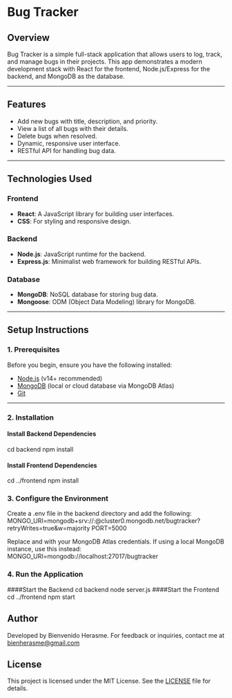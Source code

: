 # **Bug Tracker**

## **Overview**
Bug Tracker is a simple full-stack application that allows users to log, track, and manage bugs in their projects. This app demonstrates a modern development stack with React for the frontend, Node.js/Express for the backend, and MongoDB as the database.

---

## **Features**
- Add new bugs with title, description, and priority.
- View a list of all bugs with their details.
- Delete bugs when resolved.
- Dynamic, responsive user interface.
- RESTful API for handling bug data.

---

## **Technologies Used**
### **Frontend**
- **React**: A JavaScript library for building user interfaces.
- **CSS**: For styling and responsive design.

### **Backend**
- **Node.js**: JavaScript runtime for the backend.
- **Express.js**: Minimalist web framework for building RESTful APIs.

### **Database**
- **MongoDB**: NoSQL database for storing bug data.
- **Mongoose**: ODM (Object Data Modeling) library for MongoDB.

---

## **Setup Instructions**

### **1. Prerequisites**
Before you begin, ensure you have the following installed:
- [Node.js](https://nodejs.org/) (v14+ recommended)
- [MongoDB](https://www.mongodb.com/) (local or cloud database via MongoDB Atlas)
- [Git](https://git-scm.com/)

---

### **2. Installation**

#### Install Backend Dependencies
cd backend
npm install

#### Install Frontend Dependencies
cd ../frontend
npm install

### **3. Configure the Environment**
Create a .env file in the backend directory and add the following:
MONGO_URI=mongodb+srv://<username>:<password>@cluster0.mongodb.net/bugtracker?retryWrites=true&w=majority
PORT=5000

Replace <username> and <password> with your MongoDB Atlas credentials.
If using a local MongoDB instance, use this instead:
MONGO_URI=mongodb://localhost:27017/bugtracker

### **4. Run the Application**

####Start the Backend
cd backend
node server.js
####Start the Frontend
cd ../frontend
npm start

## **Author**
Developed by Bienvenido Herasme.
For feedback or inquiries, contact me at bienherasme@gmail.com


## **License**

This project is licensed under the MIT License. See the [LICENSE](./LICENSE) file for details.
